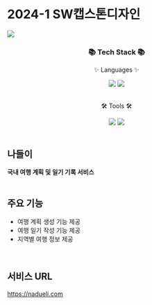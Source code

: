 # 2024-1 SW캡스톤디자인

<img src="https://capsule-render.vercel.app/api?type=waving&color=FFA1AC&height=150&section=header" />

<div align=center>
	<h3>📚 Tech Stack 📚</h3>
	<p>✨ Languages ✨</p>
</div>
<div align="center">
	<img src="https://img.shields.io/badge/React-61DAFB?style=flat-square&logo=React&logoColor=black"/>
	<img src="https://img.shields.io/badge/Typescript-3178C6?style=flat-square&logo=Typescript&logoColor=white"/>

</div>
<br/>
<div align=center>
	<p>🛠 Tools 🛠</p>
</div>
<div align=center>
	<img src="https://img.shields.io/badge/Visual Studio Code-007ACC?style=flat-square&logo=Visual Studio Code&logoColor=white"/>
	<img src="https://img.shields.io/badge/GitHub-181717?style=flat&logo=GitHub&logoColor=white" />
</div>
<br/>

## 나들이
**국내 여행 계획 및 일기 기록 서비스**
<br/><br/>

## 주요 기능
+ 여행 계획 생성 기능 제공
+ 여행 일기 작성 기능 제공
+ 지역별 여행 정보 제공
<br/>



## 서비스 URL
https://nadueli.com
<br/><br/>
